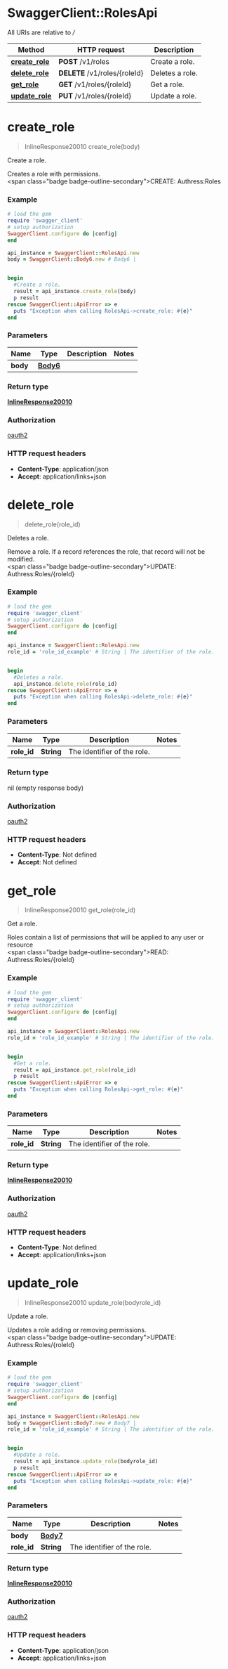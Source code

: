 # SwaggerClient::RolesApi

All URIs are relative to */*

Method | HTTP request | Description
------------- | ------------- | -------------
[**create_role**](RolesApi.md#create_role) | **POST** /v1/roles | Create a role.
[**delete_role**](RolesApi.md#delete_role) | **DELETE** /v1/roles/{roleId} | Deletes a role.
[**get_role**](RolesApi.md#get_role) | **GET** /v1/roles/{roleId} | Get a role.
[**update_role**](RolesApi.md#update_role) | **PUT** /v1/roles/{roleId} | Update a role.

# **create_role**
> InlineResponse20010 create_role(body)

Create a role.

Creates a role with permissions.         <br><span class=\"badge badge-outline-secondary\">CREATE: Authress:Roles</span>

### Example
```ruby
# load the gem
require 'swagger_client'
# setup authorization
SwaggerClient.configure do |config|
end

api_instance = SwaggerClient::RolesApi.new
body = SwaggerClient::Body6.new # Body6 | 


begin
  #Create a role.
  result = api_instance.create_role(body)
  p result
rescue SwaggerClient::ApiError => e
  puts "Exception when calling RolesApi->create_role: #{e}"
end
```

### Parameters

Name | Type | Description  | Notes
------------- | ------------- | ------------- | -------------
 **body** | [**Body6**](Body6.md)|  | 

### Return type

[**InlineResponse20010**](InlineResponse20010.md)

### Authorization

[oauth2](../README.md#oauth2)

### HTTP request headers

 - **Content-Type**: application/json
 - **Accept**: application/links+json



# **delete_role**
> delete_role(role_id)

Deletes a role.

Remove a role. If a record references the role, that record will not be modified.         <br><span class=\"badge badge-outline-secondary\">UPDATE: Authress:Roles/{roleId}</span>

### Example
```ruby
# load the gem
require 'swagger_client'
# setup authorization
SwaggerClient.configure do |config|
end

api_instance = SwaggerClient::RolesApi.new
role_id = 'role_id_example' # String | The identifier of the role.


begin
  #Deletes a role.
  api_instance.delete_role(role_id)
rescue SwaggerClient::ApiError => e
  puts "Exception when calling RolesApi->delete_role: #{e}"
end
```

### Parameters

Name | Type | Description  | Notes
------------- | ------------- | ------------- | -------------
 **role_id** | **String**| The identifier of the role. | 

### Return type

nil (empty response body)

### Authorization

[oauth2](../README.md#oauth2)

### HTTP request headers

 - **Content-Type**: Not defined
 - **Accept**: Not defined



# **get_role**
> InlineResponse20010 get_role(role_id)

Get a role.

Roles contain a list of permissions that will be applied to any user or resource         <br><span class=\"badge badge-outline-secondary\">READ: Authress:Roles/{roleId}</span>

### Example
```ruby
# load the gem
require 'swagger_client'
# setup authorization
SwaggerClient.configure do |config|
end

api_instance = SwaggerClient::RolesApi.new
role_id = 'role_id_example' # String | The identifier of the role.


begin
  #Get a role.
  result = api_instance.get_role(role_id)
  p result
rescue SwaggerClient::ApiError => e
  puts "Exception when calling RolesApi->get_role: #{e}"
end
```

### Parameters

Name | Type | Description  | Notes
------------- | ------------- | ------------- | -------------
 **role_id** | **String**| The identifier of the role. | 

### Return type

[**InlineResponse20010**](InlineResponse20010.md)

### Authorization

[oauth2](../README.md#oauth2)

### HTTP request headers

 - **Content-Type**: Not defined
 - **Accept**: application/links+json



# **update_role**
> InlineResponse20010 update_role(bodyrole_id)

Update a role.

Updates a role adding or removing permissions.         <br><span class=\"badge badge-outline-secondary\">UPDATE: Authress:Roles/{roleId}</span>

### Example
```ruby
# load the gem
require 'swagger_client'
# setup authorization
SwaggerClient.configure do |config|
end

api_instance = SwaggerClient::RolesApi.new
body = SwaggerClient::Body7.new # Body7 | 
role_id = 'role_id_example' # String | The identifier of the role.


begin
  #Update a role.
  result = api_instance.update_role(bodyrole_id)
  p result
rescue SwaggerClient::ApiError => e
  puts "Exception when calling RolesApi->update_role: #{e}"
end
```

### Parameters

Name | Type | Description  | Notes
------------- | ------------- | ------------- | -------------
 **body** | [**Body7**](Body7.md)|  | 
 **role_id** | **String**| The identifier of the role. | 

### Return type

[**InlineResponse20010**](InlineResponse20010.md)

### Authorization

[oauth2](../README.md#oauth2)

### HTTP request headers

 - **Content-Type**: application/json
 - **Accept**: application/links+json



